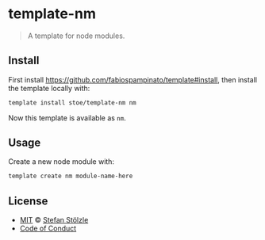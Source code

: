 # template-nm

> A template for node modules.

## Install

First install https://github.com/fabiospampinato/template#install, then install the template locally with:

```sh
template install stoe/template-nm nm
```

Now this template is available as `nm`.

## Usage

Create a new node module with:

```sh
template create nm module-name-here
```

## License

- [MIT](./license) © [Stefan Stölzle](https://github.com/stoe)
- [Code of Conduct](./.github/code_of_conduct.md)
